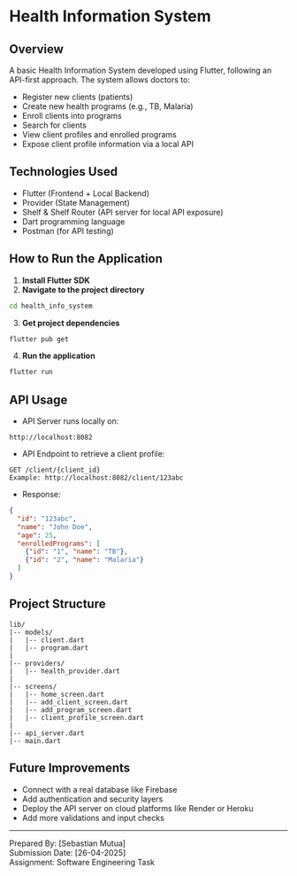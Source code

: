 # Health Information System

## Overview
A basic Health Information System developed using Flutter, following an API-first approach. The system allows doctors to:
- Register new clients (patients)
- Create new health programs (e.g., TB, Malaria)
- Enroll clients into programs
- Search for clients
- View client profiles and enrolled programs
- Expose client profile information via a local API

## Technologies Used
- Flutter (Frontend + Local Backend)
- Provider (State Management)
- Shelf & Shelf Router (API server for local API exposure)
- Dart programming language
- Postman (for API testing)

## How to Run the Application
1. **Install Flutter SDK**
2. **Navigate to the project directory**
```bash
cd health_info_system
```
3. **Get project dependencies**
```bash
flutter pub get
```
4. **Run the application**
```bash
flutter run
```

## API Usage
- API Server runs locally on:
```
http://localhost:8082
```
- API Endpoint to retrieve a client profile:
```
GET /client/{client_id}
Example: http://localhost:8082/client/123abc
```
- Response:
```json
{
  "id": "123abc",
  "name": "John Doe",
  "age": 25,
  "enrolledPrograms": [
    {"id": "1", "name": "TB"},
    {"id": "2", "name": "Malaria"}
  ]
}
```

## Project Structure
```
lib/
|-- models/
|   |-- client.dart
|   |-- program.dart
|
|-- providers/
|   |-- health_provider.dart
|
|-- screens/
|   |-- home_screen.dart
|   |-- add_client_screen.dart
|   |-- add_program_screen.dart
|   |-- client_profile_screen.dart
|
|-- api_server.dart
|-- main.dart
```

## Future Improvements
- Connect with a real database like Firebase
- Add authentication and security layers
- Deploy the API server on cloud platforms like Render or Heroku
- Add more validations and input checks

---

Prepared By: [Sebastian Mutua]  
Submission Date: [26-04-2025]  
Assignment: Software Engineering Task

